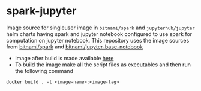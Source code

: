 # spark-jupyter
Image source for singleuser image in `bitnami/spark` and `jupyterhub/jupyter` helm charts having spark and jupyter notebook configured to use spark for computation on jupyter notebook. This repository uses the image sources from [bitnami/spark](https://github.com/bitnami/containers/tree/main/bitnami/spark) and [bitnami/jupyter-base-notebook](https://github.com/bitnami/containers/tree/main/bitnami/jupyter-base-notebook)
- Image after build is made available [here](https://hub.docker.com/r/akhil15935/spark-jupyter)
- To build the image make all the script files as executables and then run the following command
```
docker build . -t <image-name>:<image-tag>
```
